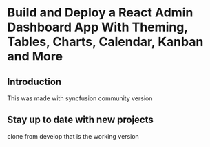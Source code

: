 # Build and Deploy a React Admin Dashboard App With Theming, Tables, Charts, Calendar, Kanban and More


## Introduction
This was made with syncfusion community version

## Stay up to date with new projects
clone from develop that is the working version
